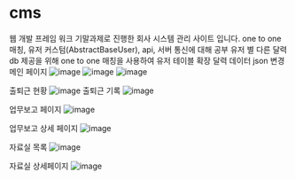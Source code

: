 # cms
웹 개발 프레임 워크 기말과제로 진행한 회사 시스템 관리 사이트 입니다. 
one to one 매칭, 유저 커스텀(AbstractBaseUser), api, 서버 통신에 대해 공부 
유저 별 다른 달력 db 제공을 위해 one to one 매칭을 사용하여 유저 테이블 확장 
달력 데이터 json 변경
메인 페이지
![image](https://github.com/jenjenniee/cms/assets/87688936/8d874db3-0fb5-47bb-9d0d-a8cb3efbbe85)
![image](https://github.com/jenjenniee/cms/assets/87688936/ce9e6f9e-92cb-41a3-849a-c0b85208bd23)
![image](https://github.com/jenjenniee/cms/assets/87688936/e6891a6b-9589-40e3-85a3-8ef8636b3d0e)


출퇴근 현황
![image](https://github.com/jenjenniee/cms/assets/87688936/e096c079-045b-43a6-8d3c-a54fd6461f1e)
출퇴근 기록
![image](https://github.com/jenjenniee/cms/assets/87688936/a5a7a158-4ab2-4268-8b03-dac48c8d1e1b)


업무보고 페이지
![image](https://github.com/jenjenniee/cms/assets/87688936/3adfb4d7-4090-470f-b700-74a206addf14)

업무보고 상세 페이지
![image](https://github.com/jenjenniee/cms/assets/87688936/68a53da8-c01d-4583-889d-4b6cbbda413e)

자료실 목록
![image](https://github.com/jenjenniee/cms/assets/87688936/d559ca2e-d540-44f0-84a5-3cfe0fa7ecda)

자료실 상세페이지
![image](https://github.com/jenjenniee/cms/assets/87688936/406f4d49-b14a-45eb-8953-5df839bdae07)

